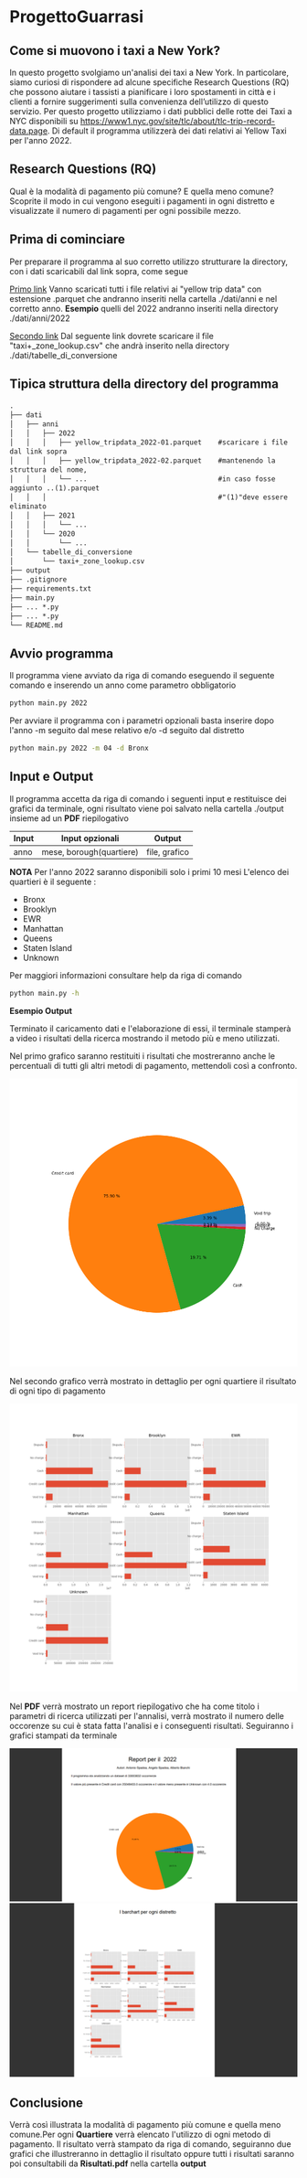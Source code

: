 # ProgettoGuarrasi
## Come si muovono i taxi a New York?

In questo progetto svolgiamo un'analisi dei taxi a New York. In particolare, siamo curiosi di rispondere ad alcune specifiche Research Questions (RQ) che possono aiutare i tassisti a pianificare i loro spostamenti in città e i clienti a fornire suggerimenti sulla convenienza dell’utilizzo di questo servizio.
Per questo progetto utilizziamo i dati pubblici delle rotte dei Taxi a NYC disponibili su https://www1.nyc.gov/site/tlc/about/tlc-trip-record-data.page. 
Di default il programma utilizzerà dei dati relativi ai Yellow Taxi per l'anno 2022.

## Research Questions (RQ)

Qual è la modalità di pagamento più comune? E quella meno comune? Scoprite il modo in cui vengono eseguiti i pagamenti in ogni distretto e visualizzate il numero di pagamenti per ogni possibile mezzo. 

## Prima di cominciare

Per preparare il programma al suo corretto utilizzo strutturare la directory, con i dati scaricabili dal link sopra, come segue

[Primo link][link1] Vanno scaricati tutti i file relativi ai "yellow trip data" con estensione  .parquet che andranno inseriti nella cartella ./dati/anni e nel corretto anno. 
**Esempio** quelli del 2022 andranno inseriti nella directory ./dati/anni/2022

[Secondo link][link1] Dal seguente link dovrete scaricare il file "taxi+_zone_lookup.csv" che andrà inserito nella directory ./dati/tabelle_di_conversione

## Tipica struttura della directory del programma

    .
    ├── dati
    │   ├── anni
    │   │   ├── 2022
    │   │   │   ├── yellow_tripdata_2022-01.parquet    #scaricare i file dal link sopra
    │   │   │   ├── yellow_tripdata_2022-02.parquet    #mantenendo la struttura del nome,
    │   │   │   └── ...                                #in caso fosse aggiunto ..(1).parquet 
    │   │   │                                          #"(1)"deve essere eliminato
    │   │   ├── 2021
    │   │   │   └── ...
    │   │   └── 2020
    │   │       └── ...
    │   └── tabelle_di_conversione
    │       └── taxi+_zone_lookup.csv
    ├── output
    ├── .gitignore
    ├── requirements.txt
    ├── main.py
    ├── ... *.py 
    ├── ... *.py 
    └── README.md

## Avvio programma

Il programma viene avviato da riga di comando eseguendo il seguente comando e inserendo un anno come parametro obbligatorio 
```sh
python main.py 2022
```
Per avviare il programma con i parametri opzionali basta inserire dopo l'anno -m seguito dal mese relativo e/o -d seguito dal distretto 
```sh
python main.py 2022 -m 04 -d Bronx
```
## Input e Output

Il programma accetta da riga di comando i seguenti input e restituisce dei grafici da terminale, ogni risultato viene poi salvato nella cartella ./output insieme ad un **PDF** riepilogativo

| Input |Input opzionali | Output |
| ------ | ------ | ------ |
| anno| mese, borough(quartiere) | file, grafico |

**NOTA**
Per l'anno 2022 saranno disponibili solo i primi 10 mesi 
L'elenco dei quartieri è il seguente :
- Bronx
- Brooklyn
- EWR
- Manhattan
- Queens
- Staten Island
- Unknown

Per maggiori informazioni consultare help da riga di comando

```sh
python main.py -h
```

**Esempio Output**

Terminato il caricamento dati e l'elaborazione di essi, il terminale stamperà a video i risultati della ricerca mostrando il metodo più e meno utilizzati. 

Nel primo grafico saranno restituiti i risultati che mostreranno anche le percentuali di tutti gli altri metodi di pagamento, mettendoli così a confronto.

![image1](esempio_rm/barchart.png)

Nel secondo grafico verrà mostrato in dettaglio per ogni quartiere il risultato di ogni tipo di pagamento

![image2](esempio_rm/grafici_torta.png)

Nel **PDF** verrà mostrato un report riepilogativo che ha come titolo i parametri di ricerca utilizzati per l'annalisi, verrà mostrato il numero delle occorenze su cui è stata fatta l'analisi e i conseguenti risultati. Seguiranno i grafici stampati da terminale

![image3](esempio_rm/pdf1.png)
![image4](esempio_rm/pdf2.png)

## Conclusione
Verrà così illustrata la modalità di pagamento più comune e quella meno comune.Per ogni **Quartiere** verrà elencato l'utilizzo di ogni metodo di pagamento. Il risultato verrà stampato da riga di comando, seguiranno due grafici che illustreranno in dettaglio il risultato oppure tutti i risultati saranno poi consultabili da **Risultati.pdf** nella cartella **output**
 

   [link1]: https://www.nyc.gov/site/tlc/about/tlc-trip-record-data.page
   [link2]: https://d37ci6vzurychx.cloudfront.net/misc/taxi+_zone_lookup.csv
